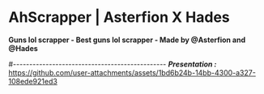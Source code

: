 # AhScrapper | Asterfion X Hades
**Guns lol scrapper - Best guns lol scrapper - Made by @Asterfion and @Hades**

#-----------------------------------------------
***Presentation :***
https://github.com/user-attachments/assets/1bd6b24b-14bb-4300-a327-108ede921ed3

